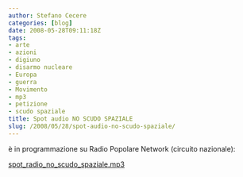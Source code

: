 ```yaml
---
author: Stefano Cecere
categories: [blog]
date: 2008-05-28T09:11:18Z
tags:
- arte
- azioni
- digiuno
- disarmo nucleare
- Europa
- guerra
- Movimento
- mp3
- petizione
- scudo spaziale
title: Spot audio NO SCUDO SPAZIALE
slug: /2008/05/28/spot-audio-no-scudo-spaziale/
---
```


è in programmazione su Radio Popolare Network (circuito nazionale):

[spot\_radio\_no\_scudo\_spaziale.mp3](http://stefanocecere.com/wp-content/uploads/sites/3/2008/05/spot_radio_no_scudo_spaziale.mp3)